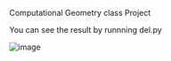 Computational Geometry class Project

You can see the result by runnning del.py

![image](https://user-images.githubusercontent.com/28648962/140023387-9ed3de4c-3dab-4a8a-bfa5-a43fa8fb5723.png)
